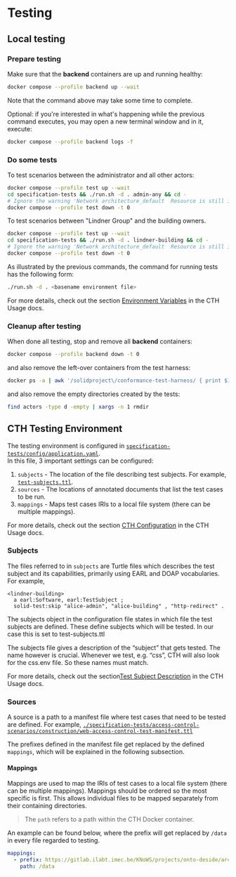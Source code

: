 # Testing

## Local testing

### Prepare testing

Make sure that the **backend** containers are up and running healthy:

```bash
docker compose --profile backend up --wait
```

Note that the command above may take some time to complete.

Optional: if you're interested in what's happening while the previous command executes, you may open a new terminal window and in it, execute:

```bash
docker compose --profile backend logs -f
```

### Do some tests

To test scenarios between the administrator and all other actors:

```bash
docker compose --profile test up --wait
cd specification-tests && ./run.sh -d . admin-any && cd -
# Ignore the warning 'Network architecture_default  Resource is still in use'.
docker compose --profile test down -t 0
```

To test scenarios between "Lindner Group" and the building owners.

```bash
docker compose --profile test up --wait
cd specification-tests && ./run.sh -d . lindner-building && cd -
# Ignore the warning 'Network architecture_default  Resource is still in use'.
docker compose --profile test down -t 0
```

As illustrated by the previous commands,
the command for running tests has the following form:

```bash
./run.sh -d . <basename environment file>
```

For more details, check out the section [Environment Variables](https://github.com/solid-contrib/conformance-test-harness/blob/main/USAGE.md#3-environment-variables) in the CTH Usage docs.

### Cleanup after testing

When done all testing, stop and remove all **backend** containers:

```bash
docker compose --profile backend down -t 0
```

and also remove the left-over containers from the test harness:

```bash
docker ps -a | awk '/solidproject\/conformance-test-harness/ { print $1 }' | xargs -n 1 docker container rm
```

and also remove the empty directories created by the tests:
```bash
find actors -type d -empty | xargs -n 1 rmdir
```

## CTH Testing Environment

The testing environment is configured in
[`specification-tests/config/application.yaml`](../specification-tests/config/application.yaml).</br>
In this file, 3 important settings can be configured:

1. `subjects` - The location of the file describing test subjects.
   For example, [`test-subjects.ttl`](../specification-tests/test-subjects.ttl).
2. `sources` - The locations of annotated documents that list the test cases to be run.
3. `mappings` - Maps test cases IRIs to a local file system (there can be multiple mappings).

For more details, check out the section [CTH Configuration](https://github.com/solid-contrib/conformance-test-harness/blob/main/USAGE.md#2-cth-configuration) in the CTH Usage docs.

### Subjects

The files referred to in `subjects` are Turtle files which describes the test subject and its capabilities, primarily using EARL and DOAP vocabularies.</br>
For example,

```turtle
<lindner-building>
  a earl:Software, earl:TestSubject ;
  solid-test:skip "alice-admin", "alice-building" , "http-redirect" .
```

The subjects object in the configuration file states in which file the test subjects are defined. These define subjects which will be tested. In our case this is set to test-subjects.ttl

The subjects file gives a description of the “subject” that gets tested. The name however is crucial. Whenever we test, e.g. “css”, CTH will also look for the css.env file. So these names must match.

For more details, check out the section[Test Subject Description](https://github.com/solid-contrib/conformance-test-harness/blob/main/USAGE.md) in the CTH Usage docs.

### Sources

A source is a path to a manifest file where test cases that need to be tested are defined.
For example,
[`./specification-tests/access-control-scenarios/construction/web-access-control-test-manifest.ttl`](../specification-tests/access-control-scenarios/construction/web-access-control-test-manifest.ttl)

The prefixes defined in the manifest file get replaced by the defined `mappings`,
which will be explained in the following subsection.

#### Mappings

Mappings are used to map the IRIs of test cases to a local file system (there can be multiple mappings).
Mappings should be ordered so the most specific is first.
This allows individual files to be mapped
separately from their containing directories.

> The `path` refers to a path within the CTH Docker container.

An example can be found below,
where the prefix will get replaced by `/data` in every file regarded to testing.

```YAML
mappings:
  - prefix: https://gitlab.ilabt.imec.be/KNoWS/projects/onto-deside/architecture
    path: /data
```
